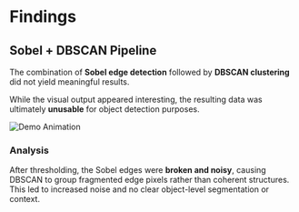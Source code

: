 # Findings

## Sobel + DBSCAN Pipeline

The combination of **Sobel edge detection** followed by **DBSCAN clustering** did not yield meaningful results.

While the visual output appeared interesting, the resulting data was ultimately **unusable** for object detection purposes.

![Demo Animation](findings_visualized/output-eps15.gif)

### Analysis

After thresholding, the Sobel edges were **broken and noisy**, causing DBSCAN to group fragmented edge pixels rather than coherent structures.  
This led to increased noise and no clear object-level segmentation or context.

